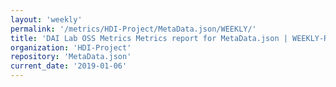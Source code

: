 ```yaml
---
layout: 'weekly'
permalink: '/metrics/HDI-Project/MetaData.json/WEEKLY/'
title: 'DAI Lab OSS Metrics Metrics report for MetaData.json | WEEKLY-REPORT-2019-01-06'
organization: 'HDI-Project'
repository: 'MetaData.json'
current_date: '2019-01-06'
---
```

